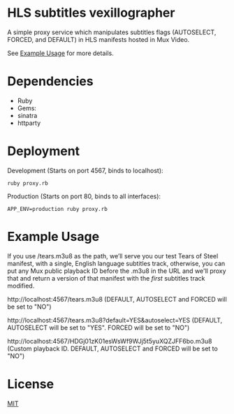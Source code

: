# HLS subtitles vexillographer

A simple proxy service which manipulates subtitles flags (AUTOSELECT, FORCED, and DEFAULT) in HLS manifests hosted in Mux Video.

See [Example Usage](#example-usage) for more details.

# Dependencies
* Ruby
* Gems: 
 * sinatra
 * httparty

# Deployment

Development (Starts on port 4567, binds to localhost):

```
ruby proxy.rb
```

Production (Starts on port 80, binds to all interfaces):
```
APP_ENV=production ruby proxy.rb
```

# Example Usage

If you use /tears.m3u8 as the path, we’ll serve you our test Tears of Steel manifest, with a single, English language subtitles track, otherwise, you can put any Mux public playback ID before the .m3u8 in the URL and we'll proxy that and return a version of that manifest with the _first_ subtitles track modified.

http://localhost:4567/tears.m3u8 (DEFAULT, AUTOSELECT and FORCED will be set to "NO")

http://localhost:4567/tears.m3u8?default=YES&autoselect=YES (DEFAULT, AUTOSELECT will be set to "YES". FORCED will be set to "NO")

http://localhost:4567/HDGj01zK01esWsWf9WJj5t5yuXQZJFF6bo.m3u8 (Custom playback ID. DEFAULT, AUTOSELECT and FORCED will be set to "NO")

# License

[MIT](LICENSE)

